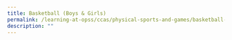 ```yaml
---
title: Basketball (Boys & Girls)
permalink: /learning-at-opss/ccas/physical-sports-and-games/basketball-boys-n-girls
description: ""
---
```

